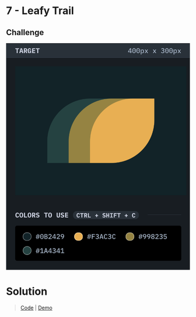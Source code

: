 # 7 - Leafy Trail

## Challenge
![Leafy Trail](./leafy-trail.png)

# Solution
> [Code](https://github.com/npranto/cssbattle/tree/main/battle-1/leafy-trail/index.html) |
> [Demo](https://npranto.github.io/cssbattle/battle-1/leafy-trail/)
